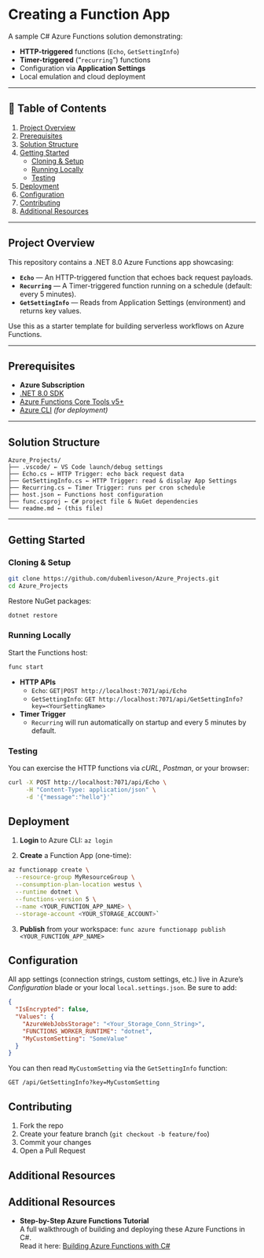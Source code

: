 # Creating a Function App

A sample C# Azure Functions solution demonstrating:

- **HTTP-triggered** functions (`Echo`, `GetSettingInfo`)  
- **Timer-triggered** (“`recurring`”) functions  
- Configuration via **Application Settings**  
- Local emulation and cloud deployment  

---

## 📄 Table of Contents

1. [Project Overview](#project-overview)  
2. [Prerequisites](#prerequisites)  
3. [Solution Structure](#solution-structure)  
4. [Getting Started](#getting-started)  
   - [Cloning & Setup](#cloning--setup)  
   - [Running Locally](#running-locally)  
   - [Testing](#testing)  
5. [Deployment](#deployment)  
6. [Configuration](#configuration)  
7. [Contributing](#contributing)
8. [Additional Resources](#additional-resources)

---

## Project Overview

This repository contains a .NET 8.0 Azure Functions app showcasing:

- **`Echo`** — An HTTP-triggered function that echoes back request payloads.
- **`Recurring`** — A Timer-triggered function running on a schedule (default: every 5 minutes).  
- **`GetSettingInfo`** — Reads from Application Settings (environment) and returns key values.  


Use this as a starter template for building serverless workflows on Azure Functions.

---

## Prerequisites

- **Azure Subscription**  
- [.NET 8.0 SDK](https://dotnet.microsoft.com/download)  
- [Azure Functions Core Tools v5+](https://docs.microsoft.com/azure/azure-functions/functions-run-local#v2)  
- [Azure CLI](https://docs.microsoft.com/cli/azure/install-azure-cli) _(for deployment)_

---

## Solution Structure
```plaintext
Azure_Projects/
├── .vscode/ ← VS Code launch/debug settings
├── Echo.cs ← HTTP Trigger: echo back request data
├── GetSettingInfo.cs ← HTTP Trigger: read & display App Settings
├── Recurring.cs ← Timer Trigger: runs per cron schedule
├── host.json ← Functions host configuration
├── func.csproj ← C# project file & NuGet dependencies
└── readme.md ← (this file)
```

---

## Getting Started

### Cloning & Setup

```bash
git clone https://github.com/dubemliveson/Azure_Projects.git
cd Azure_Projects
```

Restore NuGet packages:
```bash 
dotnet restore
```

### Running Locally
Start the Functions host:
```bash 
func start
```

- **HTTP APIs**
  - `Echo`: `GET|POST http://localhost:7071/api/Echo`
  - `GetSettingInfo`:
`GET http://localhost:7071/api/GetSettingInfo?key=<YourSettingName>`
- **Timer Trigger**
  - `Recurring` will run automatically on startup and every 5 minutes by default.

### Testing
You can exercise the HTTP functions via *cURL*, *Postman*, or your browser:
```bash
curl -X POST http://localhost:7071/api/Echo \
     -H "Content-Type: application/json" \
     -d '{"message":"hello"}'`
```

## Deployment

1. **Login** to Azure CLI:
`az login`

2. **Create** a Function App (one-time):
```bash
az functionapp create \
  --resource-group MyResourceGroup \
  --consumption-plan-location westus \
  --runtime dotnet \
  --functions-version 5 \
  --name <YOUR_FUNCTION_APP_NAME> \
  --storage-account <YOUR_STORAGE_ACCOUNT>`
```

3. **Publish** from your workspace:
`func azure functionapp publish <YOUR_FUNCTION_APP_NAME>`

## Configuration

All app settings (connection strings, custom settings, etc.) live in Azure’s *Configuration* blade or your local `local.settings.json`.
Be sure to add:
```json
{
  "IsEncrypted": false,
  "Values": {
    "AzureWebJobsStorage": "<Your_Storage_Conn_String>",
    "FUNCTIONS_WORKER_RUNTIME": "dotnet",
    "MyCustomSetting": "SomeValue"
  }
}
```

You can then read `MyCustomSetting` via the `GetSettingInfo` function:

`GET /api/GetSettingInfo?key=MyCustomSetting`

## Contributing

1. Fork the repo
2. Create your feature branch (`git checkout -b feature/foo`)
3. Commit your changes
4. Open a Pull Request


## Additional Resources

## Additional Resources

- **Step-by-Step Azure Functions Tutorial**  
  A full walkthrough of building and deploying these Azure Functions in C#.  
  Read it here: [Building Azure Functions with C#](https://dev.to/dubemliveson/how-i-built-my-first-serverless-app-in-azure-lessons-learned-for-beginners-3j3b)

